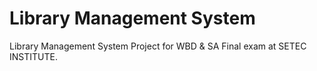 # Library Management System
Library Management System Project for WBD &amp; SA Final exam at SETEC INSTITUTE.
